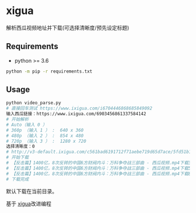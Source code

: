 # xigua
解析西瓜视频地址并下载(可选择清晰度/预先设定标题)

## Requirements

- python >= 3.6

```bash
python -m pip -r requirements.txt
```

## Usage

```bash
python video_parse.py
# 直接回车测试 https://www.ixigua.com/i6704446868685849092
输入西瓜链接：https://www.ixigua.com/6903456861337584142
# 开始解析
# Auto（输入 0 ）
# 360p （输入 1 ） :  640 x 360
# 480p （输入 2 ） :  854 x 480
# 720p （输入 3 ） :  1280 x 720
选择清晰度：0
# http://v3-default.ixigua.com/c561bad6191712f71aebe719d65d7ace/5fd51b1f/video/tos/cn/tos-cn-ve-4/ee826b26c74f45c399a3e170f0778083/?a=2012&br=3636&bt=1212&cd=0%7C0%7C0&cr=0&cs=0&cv=1&dr=0&ds=3&er=&l=202012130221380102040550150E3E8569&lr=&mime_type=video_mp4&qs=0&rc=M3R2NHhuPDd5eTMzaTczM0ApZ2Y0NWg6PGVnNzk5ODQzOWcvZ2toZzY2bjNfLS1fLTBzc2AyYi02Y180LWItNmJiYjI6Yw%3D%3D&vl=&vr=
# 开始下载
# 【反击篇】1400亿，8次反转的中国6方财阀内斗：万科争夺战三部曲 - 西瓜视频.mp4下载33.56%---18.21M/s
# 【反击篇】1400亿，8次反转的中国6方财阀内斗：万科争夺战三部曲 - 西瓜视频.mp4下载58.30%---13.42M/s
# 【反击篇】1400亿，8次反转的中国6方财阀内斗：万科争夺战三部曲 - 西瓜视频.mp4下载81.73%---12.71M/s
# 下载完成
```

默认下载在当前目录。

基于 [xigua](https://github.com/py-wuhao/xigua)改进编程

